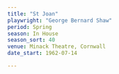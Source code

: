 ```yaml
---
title: "St Joan"
playwright: "George Bernard Shaw"
period: Spring
season: In House
season_sort: 40
venue: Minack Theatre, Cornwall
date_start: 1962-07-14

---
```

